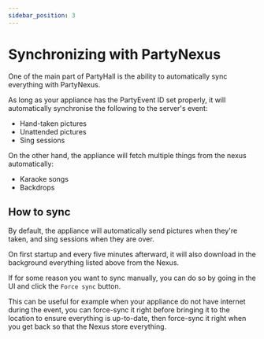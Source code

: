 ```yaml
---
sidebar_position: 3
---
```


# Synchronizing with PartyNexus

One of the main part of PartyHall is the ability to automatically sync everything with PartyNexus.

As long as your appliance has the PartyEvent ID set properly, it will automatically synchronise the following to the server's event:
- Hand-taken pictures
- Unattended pictures
- Sing sessions

On the other hand, the appliance will fetch multiple things from the nexus automatically:
- Karaoke songs
- Backdrops

## How to sync

By default, the appliance will automatically send pictures when they're taken, and sing sessions when they are over.

On first startup and every five minutes afterward, it will also download in the background everything listed above from the Nexus.

If for some reason you want to sync manually, you can do so by going in the UI and click the `Force sync` button.

This can be useful for example when your appliance do not have internet during the event, you can force-sync it right before bringing it to the location to ensure everything is up-to-date, then force-sync it right when you get back so that the Nexus store everything.